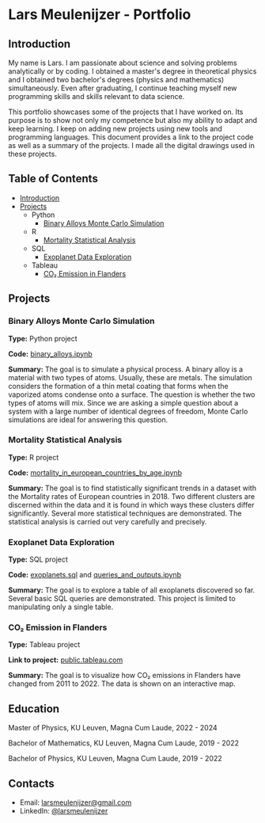 # Lars Meulenijzer - Portfolio

## Introduction

My name is Lars. I am passionate about science and solving problems analytically or by coding. I obtained a master's degree in theoretical physics and I obtained two bachelor's degrees (physics and mathematics) simultaneously. Even after graduating, I continue teaching myself new programming skills and skills relevant to data science.

This portfolio showcases some of the projects that I have worked on. Its purpose is to show not only my competence but also my ability to adapt and keep learning. I keep on adding new projects using new tools and programming languages. This document provides a link to the project code as well as a summary of the projects. I made all the digital drawings used in these projects.

## Table of Contents

- [Introduction](#introduction)
- [Projects](#projects)
  - Python
    - [Binary Alloys Monte Carlo Simulation](#binary-alloys-monte-carlo-simulation)
  - R
    - [Mortality Statistical Analysis](#mortality-statistical-analysis)
  - SQL
    - [Exoplanet Data Exploration](#exoplanet-data-exploration)
  - Tableau
    - [CO₂ Emission in Flanders](#co-emission-in-flanders)

## Projects

### Binary Alloys Monte Carlo Simulation

**Type:** Python project

**Code:** [binary_alloys.ipynb](https://github.com/larsmeulenijzer/data_analyst_portfolio/blob/64a125c4c521e4549535697b0f1cfe7eb6d4d84f/Python/Binary%20Alloys%20Monte%20Carlo%20Simulation/binary_alloys.ipynb)

**Summary:** The goal is to simulate a physical process. A binary alloy is a material with two types of atoms. Usually, these are metals. The simulation considers the formation of a thin metal coating that forms when the vaporized atoms condense onto a surface. The question is whether the two types of atoms will mix. Since we are asking a simple question about a system with a large number of identical degrees of freedom, Monte Carlo simulations are ideal for answering this question.

### Mortality Statistical Analysis

**Type:** R project

**Code:** [mortality_in_european_countries_by_age.ipynb](https://github.com/larsmeulenijzer/data_analyst_portfolio/blob/ebc924629ee6f17271f65446dc54578a04904ce0/R/Mortality%20Statistical%20Analysis/mortality_in_european_countries_by_age.ipynb)

**Summary:** The goal is to find statistically significant trends in a dataset with the Mortality rates of European countries in 2018. Two different clusters are discerned within the data and it is found in which ways these clusters differ significantly. Several more statistical techniques are demonstrated. The statistical analysis is carried out very carefully and precisely.

### Exoplanet Data Exploration

**Type:** SQL project

**Code:** [exoplanets.sql](https://github.com/larsmeulenijzer/data_analyst_portfolio/blob/3e30e38c23ec009cded9cc4ebba5162c5467a5bc/SQL/Exoplanet%20Data%20Exploration/exoplanets.sql) and [queries_and_outputs.ipynb](https://github.com/larsmeulenijzer/data_analyst_portfolio/blob/2c2a999e5ed3007e4b6ef7ea7b1ebf9c60e43426/SQL/Exoplanet%20Data%20Exploration/queries_and_outputs.ipynb)

**Summary:** The goal is to explore a table of all exoplanets discovered so far. Several basic SQL queries are demonstrated. This project is limited to manipulating only a single table.

### CO₂ Emission in Flanders

**Type:** Tableau project

**Link to project:** [public.tableau.com](https://public.tableau.com/app/profile/lars.meulenijzer/viz/COEmissioninFlanders/Dashboard1)

**Summary:** The goal is to visualize how CO₂ emissions in Flanders have changed from 2011 to 2022. The data is shown on an interactive map.

## Education

Master of Physics, KU Leuven, Magna Cum Laude, 2022 - 2024

Bachelor of Mathematics, KU Leuven, Magna Cum Laude, 2019 - 2022

Bachelor of Physics, KU Leuven, Magna Cum Laude, 2019 - 2022

## Contacts

- Email: larsmeulenijzer@gmail.com
- LinkedIn: [@larsmeulenijzer](https://www.linkedin.com/in/lars-meulenijzer-3626a8323/)

